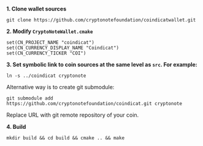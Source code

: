**1. Clone wallet sources**

```
git clone https://github.com/cryptonotefoundation/coindicatwallet.git
```

**2. Modify `CryptoNoteWallet.cmake`**
 
```
set(CN_PROJECT_NAME "coindicat")
set(CN_CURRENCY_DISPLAY_NAME "Coindicat")
set(CN_CURRENCY_TICKER "COI")
```

**3. Set symbolic link to coin sources at the same level as `src`. For example:**

```
ln -s ../coindicat cryptonote
```

Alternative way is to create git submodule:

```
git submodule add https://github.com/cryptonotefoundation/coindicat.git cryptonote
```

Replace URL with git remote repository of your coin.

**4. Build**

```
mkdir build && cd build && cmake .. && make
```
